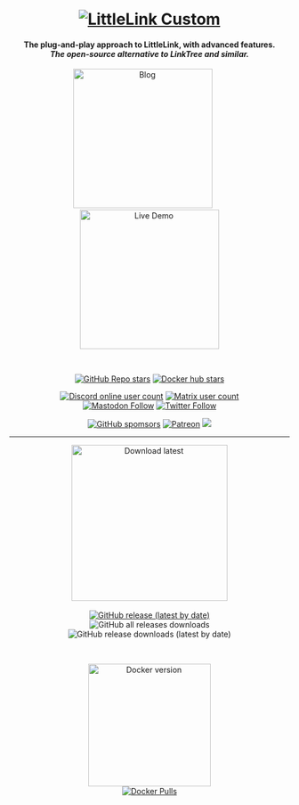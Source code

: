 <h1 align="center">
  <br>
  <a href="https://littlelink-custom.com/"><img src="https://raw.githubusercontent.com/LittleLink-Custom/branding/main/banners/png/banner_wide_transparent.png" alt="LittleLink Custom"></a>
</h1>

<h4 align="center">The plug-and-play approach to LittleLink, with advanced features. <br> <i> The open-source alternative to LinkTree and similar. </i></h4>
<p align="center">
  <a href="https://littlelink-custom.com/blog"><img src="https://raw.githubusercontent.com/LittleLink-Custom/branding/main/badges/read_blog.png" alt="Blog" width="250" ></a><a>&nbsp&nbsp&nbsp&nbsp&nbsp&nbsp</a>
  <a href="https://demo.littlelink-custom.com"><img src="https://raw.githubusercontent.com/LittleLink-Custom/branding/main/badges/live_demo.png" alt="Live Demo" width="250" ></a>
</p>

<br>

<p align="center">
<a href="https://github.com/JulianPrieber/littlelink-custom/stargazers"><img alt="GitHub Repo stars" src="https://img.shields.io/github/stars/julianprieber/littlelink-custom?label=Star%20the%20project&logo=GitHub"></a>
<a href="https://hub.docker.com/r/julianprieber/littlelink-custom"><img alt="Docker hub stars" src="https://img.shields.io/docker/stars/julianprieber/littlelink-custom?&style=flat&logo=Docker&label=Docker%20hub%20stars"></img></a>
</p>
<p align="center">
<a href="https://discord.littlelink-custom.com"><img alt="Discord online user count" src="https://img.shields.io/discord/955765706111193118?color=4A55CC&label=Discord&logo=Discord&style=flat"></a>
<a href="https://matrix.to/#/#LittleLinkCustom:matrix.org"><img alt="Matrix user count" src="https://img.shields.io/matrix/LittleLinkCustom:matrix.org?color=%23ffffff&label=Matrix&logo=Matrix"></a>
<br>
<a href="https://mstdn.social/@littlelink_custom"><img alt="Mastodon Follow" src="https://img.shields.io/mastodon/follow/109003317067542220?domain=http%3A%2F%2Fmstdn.social&style=social"></a>
<a href="https://twitter.com/ll_custom"><img alt="Twitter Follow" src="https://img.shields.io/twitter/follow/ll_custom?style=social"></a>
</p>
<p align="center">
<a href="https://github.com/sponsors/julianprieber"><img alt="GitHub spomsors" src="https://img.shields.io/github/sponsors/JulianPrieber?color=BF4B8A&logo=githubsponsors&style=flat&label=Sponsor%20us%20on%20Github"></a>
<a href="https://patreon.com/julianprieber"><img alt="Patreon" src="https://img.shields.io/endpoint.svg?url=https%3A%2F%2Fshieldsio-patreon.vercel.app%2Fapi%3Fusername%3Djulianprieber%26type%3Dpatrons&style=flat&logo=patreon"></a>
<a href="https://liberapay.com/LittleLink-Custom"><img src="https://img.shields.io/liberapay/patrons/LittleLink-Custom?logo=liberapay&label=LiberaPay patrons"></a>
</p>

---

<p align="center">
  <a href="https://github.com/JulianPrieber/littlelink-custom/releases/latest/download/littlelink-custom.zip"><img src="https://raw.githubusercontent.com/LittleLink-Custom/branding/main/badges/download_latest.png" alt="Download latest" width="280" ></a>
	<br><br>
	<a href="https://github.com/JulianPrieber/littlelink-custom/releases"><img alt="GitHub release (latest by date)" src="https://img.shields.io/github/v/release/JulianPrieber/LittleLink-Custom?label=Latest%20release"></a>
	<br>
	<img alt="GitHub all releases downloads" src="https://img.shields.io/github/downloads/JulianPrieber/LittleLink-Custom/total?style=for-the-badge">
	<img alt="GitHub release downloads (latest by date)" src="https://img.shields.io/github/downloads/JulianPrieber/LittleLink-Custom/latest/total?style=for-the-badge">
</p>

<br>

<p align="center">
  <a href="https://github.com/JulianPrieber/llc-docker#readme"><img alt="Docker version" src="https://raw.githubusercontent.com/LittleLink-Custom/branding/main/badges/docker_version.png" alt="Download latest" width="220" ></a>
  <br>
  <a href="https://hub.docker.com/r/julianprieber/littlelink-custom"><img alt="Docker Pulls" src="https://img.shields.io/docker/pulls/julianprieber/littlelink-custom?label=Docker%20pulls&logo=docker"></a>
</p>
